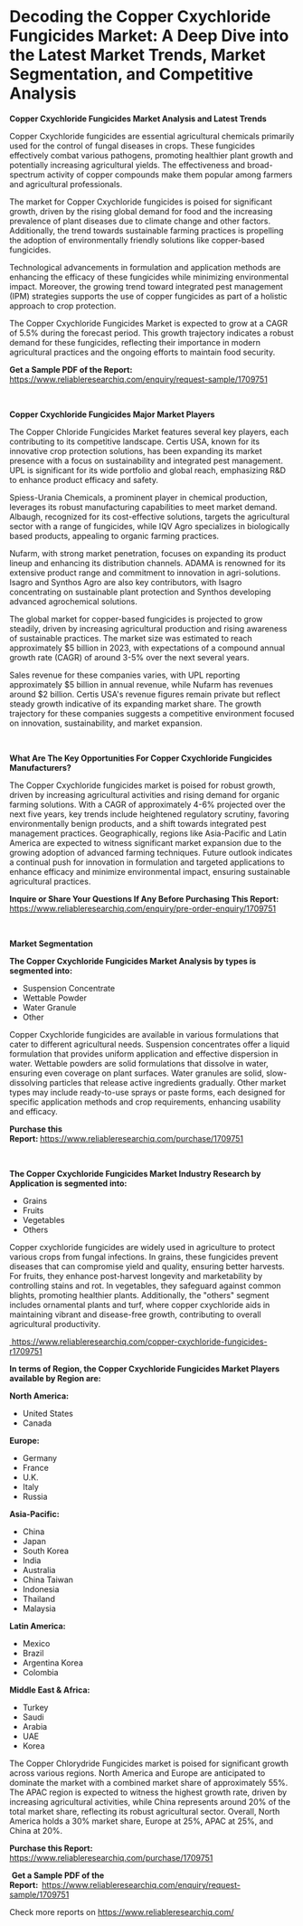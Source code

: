 <p><h1>Decoding the Copper Cxychloride Fungicides Market: A Deep Dive into the Latest Market Trends, Market Segmentation, and Competitive Analysis</h1></p><p><strong>Copper Cxychloride Fungicides Market Analysis and Latest Trends</strong></p>
<p><p>Copper Cxychloride fungicides are essential agricultural chemicals primarily used for the control of fungal diseases in crops. These fungicides effectively combat various pathogens, promoting healthier plant growth and potentially increasing agricultural yields. The effectiveness and broad-spectrum activity of copper compounds make them popular among farmers and agricultural professionals.</p><p>The market for Copper Cxychloride fungicides is poised for significant growth, driven by the rising global demand for food and the increasing prevalence of plant diseases due to climate change and other factors. Additionally, the trend towards sustainable farming practices is propelling the adoption of environmentally friendly solutions like copper-based fungicides. </p><p>Technological advancements in formulation and application methods are enhancing the efficacy of these fungicides while minimizing environmental impact. Moreover, the growing trend toward integrated pest management (IPM) strategies supports the use of copper fungicides as part of a holistic approach to crop protection.</p><p>The Copper Cxychloride Fungicides Market is expected to grow at a CAGR of 5.5% during the forecast period. This growth trajectory indicates a robust demand for these fungicides, reflecting their importance in modern agricultural practices and the ongoing efforts to maintain food security.</p></p>
<p><strong>Get a Sample PDF of the Report:&nbsp;</strong> <a href="https://www.reliableresearchiq.com/enquiry/request-sample/1709751?utm_campaign=1876&utm_medium=2&utm_source=Github&utm_content=ia&utm_term=10012025&utm_id=copper-cxychloride-fungicides">https://www.reliableresearchiq.com/enquiry/request-sample/1709751</a></p>
<p>&nbsp;</p>
<p><strong>Copper Cxychloride Fungicides Major Market Players</strong></p>
<p><p>The Copper Chloride Fungicides Market features several key players, each contributing to its competitive landscape. Certis USA, known for its innovative crop protection solutions, has been expanding its market presence with a focus on sustainability and integrated pest management. UPL is significant for its wide portfolio and global reach, emphasizing R&D to enhance product efficacy and safety.</p><p>Spiess-Urania Chemicals, a prominent player in chemical production, leverages its robust manufacturing capabilities to meet market demand. Albaugh, recognized for its cost-effective solutions, targets the agricultural sector with a range of fungicides, while IQV Agro specializes in biologically based products, appealing to organic farming practices.</p><p>Nufarm, with strong market penetration, focuses on expanding its product lineup and enhancing its distribution channels. ADAMA is renowned for its extensive product range and commitment to innovation in agri-solutions. Isagro and Synthos Agro are also key contributors, with Isagro concentrating on sustainable plant protection and Synthos developing advanced agrochemical solutions.</p><p>The global market for copper-based fungicides is projected to grow steadily, driven by increasing agricultural production and rising awareness of sustainable practices. The market size was estimated to reach approximately $5 billion in 2023, with expectations of a compound annual growth rate (CAGR) of around 3-5% over the next several years.</p><p>Sales revenue for these companies varies, with UPL reporting approximately $5 billion in annual revenue, while Nufarm has revenues around $2 billion. Certis USA's revenue figures remain private but reflect steady growth indicative of its expanding market share. The growth trajectory for these companies suggests a competitive environment focused on innovation, sustainability, and market expansion.</p></p>
<p>&nbsp;</p>
<p><strong>What Are The Key Opportunities For Copper Cxychloride Fungicides Manufacturers?</strong></p>
<p><p>The Copper Cxychloride fungicides market is poised for robust growth, driven by increasing agricultural activities and rising demand for organic farming solutions. With a CAGR of approximately 4-6% projected over the next five years, key trends include heightened regulatory scrutiny, favoring environmentally benign products, and a shift towards integrated pest management practices. Geographically, regions like Asia-Pacific and Latin America are expected to witness significant market expansion due to the growing adoption of advanced farming techniques. Future outlook indicates a continual push for innovation in formulation and targeted applications to enhance efficacy and minimize environmental impact, ensuring sustainable agricultural practices.</p></p>
<p><strong>Inquire or Share Your Questions If Any Before Purchasing This Report:</strong> <a href="https://www.reliableresearchiq.com/enquiry/pre-order-enquiry/1709751?utm_campaign=1876&utm_medium=2&utm_source=Github&utm_content=ia&utm_term=10012025&utm_id=copper-cxychloride-fungicides">https://www.reliableresearchiq.com/enquiry/pre-order-enquiry/1709751</a></p>
<p>&nbsp;</p>
<p><strong>Market Segmentation</strong></p>
<p><strong>The Copper Cxychloride Fungicides Market Analysis by types is segmented into:</strong></p>
<p><ul><li>Suspension Concentrate</li><li>Wettable Powder</li><li>Water Granule</li><li>Other</li></ul></p>
<p><p>Copper Cxychloride fungicides are available in various formulations that cater to different agricultural needs. Suspension concentrates offer a liquid formulation that provides uniform application and effective dispersion in water. Wettable powders are solid formulations that dissolve in water, ensuring even coverage on plant surfaces. Water granules are solid, slow-dissolving particles that release active ingredients gradually. Other market types may include ready-to-use sprays or paste forms, each designed for specific application methods and crop requirements, enhancing usability and efficacy.</p></p>
<p><strong>Purchase this Report:&nbsp;</strong><a href="https://www.reliableresearchiq.com/purchase/1709751?utm_campaign=1876&utm_medium=2&utm_source=Github&utm_content=ia&utm_term=10012025&utm_id=copper-cxychloride-fungicides">https://www.reliableresearchiq.com/purchase/1709751</a></p>
<p>&nbsp;</p>
<p><strong>The Copper Cxychloride Fungicides Market Industry Research by Application is segmented into:</strong></p>
<p><ul><li>Grains</li><li>Fruits</li><li>Vegetables</li><li>Others</li></ul></p>
<p><p>Copper cxychloride fungicides are widely used in agriculture to protect various crops from fungal infections. In grains, these fungicides prevent diseases that can compromise yield and quality, ensuring better harvests. For fruits, they enhance post-harvest longevity and marketability by controlling stains and rot. In vegetables, they safeguard against common blights, promoting healthier plants. Additionally, the "others" segment includes ornamental plants and turf, where copper cxychloride aids in maintaining vibrant and disease-free growth, contributing to overall agricultural productivity.</p></p>
<p><a href="https://www.reliableresearchiq.com/copper-cxychloride-fungicides-r1709751?utm_campaign=1876&utm_medium=2&utm_source=Github&utm_content=ia&utm_term=10012025&utm_id=copper-cxychloride-fungicides">&nbsp;https://www.reliableresearchiq.com/copper-cxychloride-fungicides-r1709751</a></p>
<p><strong>In terms of Region, the Copper Cxychloride Fungicides Market Players available by Region are:</strong></p>
<p>
    <p> <strong> North America: </strong>
        <ul>
            <li>United States</li>
            <li>Canada</li>
        </ul>
        </p> 
    <p> <strong> Europe: </strong>
        <ul>
            <li>Germany</li>
            <li>France</li>
            <li>U.K.</li>
            <li>Italy</li>
            <li>Russia</li>
        </ul>
        </p> 
    <p> <strong> Asia-Pacific: </strong>
        <ul>
            <li>China</li>
            <li>Japan</li>
            <li>South Korea</li>
            <li>India</li>
            <li>Australia</li>
            <li>China Taiwan</li>
            <li>Indonesia</li>
            <li>Thailand</li>
            <li>Malaysia</li>
        </ul>
        </p> 
    <p> <strong> Latin America: </strong>
        <ul>
            <li>Mexico</li>
            <li>Brazil</li>
            <li>Argentina Korea</li>
            <li>Colombia</li>
        </ul>
        </p> 
    <p> <strong> Middle East & Africa: </strong>
        <ul>
            <li>Turkey</li>
            <li>Saudi</li>
            <li>Arabia</li>
            <li>UAE</li>
            <li>Korea</li>
        </ul>
    </p>
    </p>
<p><p>The Copper Chlorydride Fungicides market is poised for significant growth across various regions. North America and Europe are anticipated to dominate the market with a combined market share of approximately 55%. The APAC region is expected to witness the highest growth rate, driven by increasing agricultural activities, while China represents around 20% of the total market share, reflecting its robust agricultural sector. Overall, North America holds a 30% market share, Europe at 25%, APAC at 25%, and China at 20%.</p></p>
<p><strong>Purchase this Report: </strong><a href="https://www.reliableresearchiq.com/purchase/1709751?utm_campaign=1876&utm_medium=2&utm_source=Github&utm_content=ia&utm_term=10012025&utm_id=copper-cxychloride-fungicides">https://www.reliableresearchiq.com/purchase/1709751</a></p>
<p>&nbsp;<strong>Get a Sample PDF of the Report:&nbsp;&nbsp;</strong><a href="https://www.reliableresearchiq.com/enquiry/request-sample/1709751?utm_campaign=1876&utm_medium=2&utm_source=Github&utm_content=ia&utm_term=10012025&utm_id=copper-cxychloride-fungicides">https://www.reliableresearchiq.com/enquiry/request-sample/1709751</a></p>
<p><strong></strong></p>
<p>Check more reports on <a href="https://www.reliableresearchiq.com/?utm_campaign=1876&utm_medium=2&utm_source=Github&utm_content=ia&utm_term=10012025&utm_id=copper-cxychloride-fungicides">https://www.reliableresearchiq.com/</a></p>